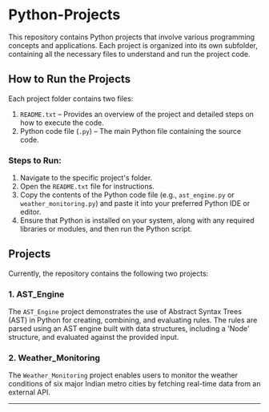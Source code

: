 # Python-Projects

This repository contains Python projects that involve various programming concepts and applications. Each project is organized into its own subfolder, containing all the necessary files to understand and run the project code.

## How to Run the Projects

Each project folder contains two files:
1. `README.txt` – Provides an overview of the project and detailed steps on how to execute the code.
2. Python code file (`.py`) – The main Python file containing the source code.

### Steps to Run:
1. Navigate to the specific project's folder.
2. Open the `README.txt` file for instructions.
3. Copy the contents of the Python code file (e.g., `ast_engine.py` or `weather_monitoring.py`) and paste it into your preferred Python IDE or editor.
4. Ensure that Python is installed on your system, along with any required libraries or modules, and then run the Python script.

## Projects

Currently, the repository contains the following two projects:

### 1. AST_Engine
The `AST_Engine` project demonstrates the use of Abstract Syntax Trees (AST) in Python for creating, combining, and evaluating rules. The rules are parsed using an AST engine built with data structures, including a 'Node' structure, and evaluated against the provided input.

### 2. Weather_Monitoring
The `Weather_Monitoring` project enables users to monitor the weather conditions of six major Indian metro cities by fetching real-time data from an external API.

---
